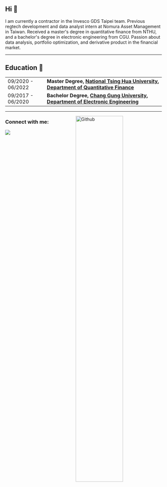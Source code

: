 <!--
**KenChiang1997/KenChiang1997** is a ✨ _special_ ✨ repository because its `README.md` (this file) appears on your GitHub profile.

- 🔭 I’m currently working on ...
- 🌱 I’m currently learning ...
- 👯 I’m looking to collaborate on ...
- 🤔 I’m looking for help with ...
- 💬 Ask me about ...
- 📫 How to reach me: ...
- 😄 Pronouns: ...
- ⚡ Fun fact: ...
-->

<h2 align="left">Hi 👋</h2>
I am currently a contractor in the Invesco GDS Taipei team. Previous regtech development and data analyst intern at Nomura Asset Management in Taiwan. Received a master's degree in quantitative finance from NTHU, and a bachelor's degree in electronic engineering from CGU. Passion about data analysis, portfolio optimization, and derivative product in the financial market.

---
<h2 align="left">Education 🏫</h2>
<table align="center">
  <tr>
    <td>09/2020 - 06/2022</td>
    <td>
      <b>Master Degree,
      <a href="https://www.nthu.edu.tw/">National Tsing Hua University</a>, 
      <a href="https://qf.site.nthu.edu.tw/">Department of Quantitative Finance</a></b>
    </td>
  </tr>
  <tr>
    <td>09/2017 - 06/2020</td>
    <td>
      <b>Bachelor Degree,
      <a href="https://www.cgu.edu.tw/">Chang Gung University</a>, 
      <a href="https://elec.cgu.edu.tw//">Department of Electronic Engineering</a></b>
    </td>
  </tr>
</table>

---

<img width="55%" align="right" alt="Github" src="https://raw.githubusercontent.com/onimur/.github/master/.resources/git-header.svg" />

<h3 align="left">Connect with me:</h3>
<p align="left">  
<a href="mailto:qw930338@gmail.com" target="blank"><img align="center" src="https://img.shields.io/badge/Gmail-D14836?style=for-the-badge&logo=gmail&logoColor=white" /></a>
</p>
